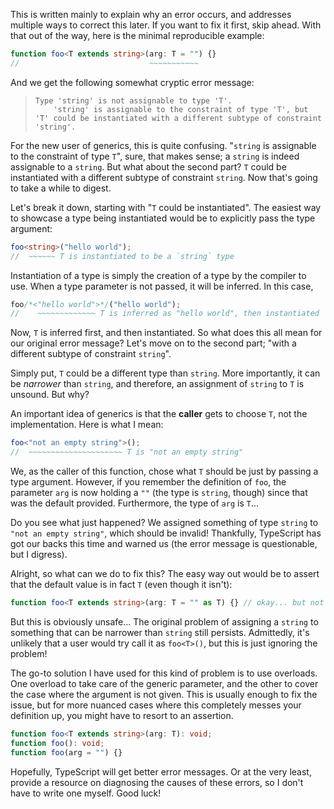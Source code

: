 This is written mainly to explain why an error occurs, and addresses multiple ways to correct this later.
If you want to fix it first, skip ahead.
With that out of the way, here is the minimal reproducible example:

```ts
function foo<T extends string>(arg: T = "") {}
//                             ~~~~~~~~~~~
```

And we get the following somewhat cryptic error message:

> ```
> Type 'string' is not assignable to type 'T'.
>     'string' is assignable to the constraint of type 'T', but 'T' could be instantiated with a different subtype of constraint 'string'.
> ```

For the new user of generics, this is quite confusing.
"`string` is assignable to the constraint of type `T`", sure, that makes sense; a `string` is indeed assignable to a `string`. 
But what about the second part? `T` could be instantiated with a different subtype of constraint `string`.
Now that's going to take a while to digest.

Let's break it down, starting with "`T` could be instantiated".
The easiest way to showcase a type being instantiated would be to explicitly pass the type argument:

```ts
foo<string>("hello world");
//  ~~~~~~ T is instantiated to be a `string` type
```

Instantiation of a type is simply the creation of a type by the compiler to use. 
When a type parameter is not passed, it will be inferred.
In this case, 

```ts
foo/*<"hello world">*/("hello world");
//    ~~~~~~~~~~~~~ T is inferred as "hello world", then instantiated
```

Now, `T` is inferred first, and then instantiated.
So what does this all mean for our original error message?
Let's move on to the second part; "with a different subtype of constraint `string`".

Simply put, `T` could be a different type than `string`.
More importantly, it can be *narrower* than `string`, and therefore, an assignment of `string` to `T` is unsound.
But why?

An important idea of generics is that the **caller** gets to choose `T`, not the implementation.
Here is what I mean:

```ts
foo<"not an empty string">();
//  ~~~~~~~~~~~~~~~~~~~~~ T is "not an empty string"
```

We, as the caller of this function, chose what `T` should be just by passing a type argument.
However, if you remember the definition of `foo`, the parameter `arg` is now holding a `""` (the type is `string`, though) since that was the default provided.
Furthermore, the type of `arg` is `T`...

Do you see what just happened?
We assigned something of type `string` to `"not an empty string"`, which should be invalid!
Thankfully, TypeScript has got our backs this time and warned us (the error message is questionable, but I digress).

Alright, so what can we do to fix this? The easy way out would be to assert that the default value is in fact `T` (even though it isn't):

```ts
function foo<T extends string>(arg: T = "" as T) {} // okay... but not safe
```

But this is obviously unsafe...
The original problem of assigning a `string` to something that can be narrower than `string` still persists.
Admittedly, it's unlikely that a user would try call it as `foo<T>()`, but this is just ignoring the problem!

The go-to solution I have used for this kind of problem is to use overloads.
One overload to take care of the generic parameter, and the other to cover the case where the argument is not given.
This is usually enough to fix the issue, but for more nuanced cases where this completely messes your definition up, you might have to resort to an assertion.

```ts
function foo<T extends string>(arg: T): void;
function foo(): void;
function foo(arg = "") {}
```

Hopefully, TypeScript will get better error messages.
Or at the very least, provide a resource on diagnosing the causes of these errors, so I don't have to write one myself. Good luck!